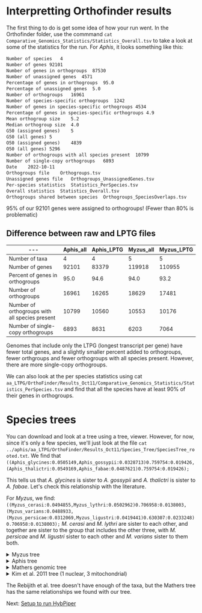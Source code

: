 # Interpretting Orthofinder results

The first thing to do is get some idea of how your run went. In the Orthofinder folder, use the commmand `cat Comparative_Genomics_Statistics/Statistics_Overall.tsv` to take a look at some of the statistics for the run. For *Aphis*, it looks something like this:

```
Number of species	4
Number of genes	92101
Number of genes in orthogroups	87530
Number of unassigned genes	4571
Percentage of genes in orthogroups	95.0
Percentage of unassigned genes	5.0
Number of orthogroups	16961
Number of species-specific orthogroups	1242
Number of genes in species-specific orthogroups	4534
Percentage of genes in species-specific orthogroups	4.9
Mean orthogroup size	5.2
Median orthogroup size	4.0
G50 (assigned genes)	5
G50 (all genes)	5
O50 (assigned genes)	4839
O50 (all genes)	5296
Number of orthogroups with all species present	10799
Number of single-copy orthogroups	6893
Date	2022-10-11
Orthogroups file	Orthogroups.tsv
Unassigned genes file	Orthogroups_UnassignedGenes.tsv
Per-species statistics	Statistics_PerSpecies.tsv
Overall statistics	Statistics_Overall.tsv
Orthogroups shared between species	Orthogroups_SpeciesOverlaps.tsv
```

95% of our 92101 genes were assigned to orthogroups! (Fewer than 80% is problematic)

## Difference between raw and LPTG files

| --- | Aphis_all | Aphis_LPTG | Myzus_all | Myzus_LPTG |
| --- | --- | --- | --- | --- | 
| Number of taxa | 4 | 4 | 5 | 5 |
| Number of genes | 92101 | 83379 | 119918 | 110955 |
| Percent of genes in orthogroups | 95.0 | 94.6 | 94.0 | 93.2 |
| Number of orthogroups | 16961 | 16265 | 18629 | 17481 |
| Number of orthogroups with all species present | 10799 | 10560 | 10553 | 10176 |
| Number of single-copy orthogroups | 6893 | 8631 | 6203 | 7064 |

Genomes that include only the LTPG (longest transcript per gene) have fewer total genes, and a slightly smaller percent added to orthogroups, fewer orthgroups and fewer orthogroups with all species present. However, there are more single-copy orthogroups. 

We can also look at the per species statistics using cat `aa_LTPG/OrthoFinder/Results_Oct11/Comparative_Genomics_Statistics/Statistics_PerSpecies.tsv` and find that all the species have at least 90% of their genes in orthogroups.

# Species trees

You can download and look at a tree using a tree, viewer. However, for now, since it's only a few species, we'll just look at the file `cat ../aphis/aa_LTPG/OrthoFinder/Results_Oct11/Species_Tree/SpeciesTree_rooted.txt`. We find that `((Aphis_glycines:0.0505149,Aphis_gossypii:0.0328713)0.759754:0.019426,(Aphis_thalictri:0.0549169,Aphis_fabae:0.0487621)0.759754:0.019426);`

This tells us that *A. glycines* is sister to *A. gossypii* and *A. thalictri* is sister to *A. fabae*. Let's check this relationship with the literature.

For *Myzus*, we find: `((Myzus_cerasi:0.0494855,Myzus_lythri:0.0502962)0.706958:0.0138003,(Myzus_varians:0.0488933,(Myzus_persicae:0.0312069,Myzus_ligustri:0.0419441)0.630307:0.0233248)0.706958:0.0138003);`
*M. cerasi* and *M. lythri* are sister to each other, and together are sister to the group that includes the other three, with *M. persicae* and *M. ligustri* sister to each other and *M. varians* sister to them both.

<details>
<summary> Myzus tree</summary>
<br>

  ![phylogeny1](figs/myzus_phylogeny_Rebijith2017.png)
  
</details>

<details>
<summary>Aphis tree</summary>
<br>

  ![phylogeny2](figs/aphis_phylogeny_Rebijith2017.png)
  
</details>

<details>
<summary> Mathers genomic tree</summary>
<br>

  ![phylogeny3](figs/phylogeny_mathers_2022.png)
  
</details>

<details>
<summary> Kim et al. 2011 tree (1 nuclear, 3 mitochondrial) </summary>
<br>

  ![phylogeny4](figs/phylogeny_Kim_2011.png)
  
</details>

The Rebijith et al. tree doesn't have enough of the taxa, but the Mathers tree has the same relationships we found with our tree.

Next: [Setup to run HybPiper](hybpiper_setup.md)
